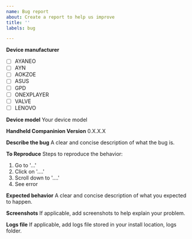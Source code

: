 ```yaml
---
name: Bug report
about: Create a report to help us improve
title: ''
labels: bug

---
```


**Device manufacturer**
- [ ] AYANEO
- [ ] AYN
- [ ] AOKZOE
- [ ] ASUS
- [ ] GPD
- [ ] ONEXPLAYER
- [ ] VALVE
- [ ] LENOVO

**Device model**
Your device model

**Handheld Companinion Version**
0.X.X.X

**Describe the bug**
A clear and concise description of what the bug is.

**To Reproduce**
Steps to reproduce the behavior:
1. Go to '...'
2. Click on '....'
3. Scroll down to '....'
4. See error

**Expected behavior**
A clear and concise description of what you expected to happen.

**Screenshots**
If applicable, add screenshots to help explain your problem.

**Logs file**
If applicable, add logs file stored in your install location, logs folder.
